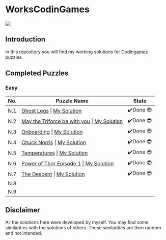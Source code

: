 # WorksCodinGames

![](https://static.makeuseof.com/wp-content/uploads/2019/03/Coding-Bite-Sized-Lessons-Apps-670x335.jpg)

## Introduction
In this repository you will find my working solutions for [Codingames](https://www.codingame.com/) puzzles.

## Completed Puzzles

### Easy

| No.  | Puzzle Name                                                  | State   |
| ---- | ------------------------------------------------------------ | ------- |
| N.1  | [Ghost Legs](https://www.codingame.com/training/easy/ghost-legs) \| [My Solution](https://github.com/Ewillian/WorksCodinGames/blob/master/Solutions/GhostLegs.md) | ✔️Done 😎 |
| N.2  | [May the Triforce be with you](https://www.codingame.com/training/easy/may-the-triforce-be-with-you) \| [My Solution](https://github.com/Ewillian/WorksCodinGames/blob/master/Solutions/TriforceAscii.md) | ✔️Done 😎 |
| N.3  | [Onboarding](https://www.codingame.com/training/easy/onboarding) \| [My Solution](https://github.com/Ewillian/WorksCodinGames/blob/master/Solutions/OnBoarding.md) | ✔️Done 😎 |
| N.4  | [Chuck Norris](https://www.codingame.com/training/easy/chuck-norris) \| [My Solution](https://github.com/Ewillian/WorksCodinGames/blob/master/Solutions/Chuck.md) | ✔️Done 😎 |
| N.5  | [Temperatures](https://www.codingame.com/training/easy/temperatures) \| [My Solution](https://github.com/Ewillian/WorksCodinGames/blob/master/Solutions/Temp.md) | ✔️Done 😎 |
| N.6  | [Power of Thor Episode 1](https://www.codingame.com/training/easy/power-of-thor-episode-1) \| [My Solution](https://github.com/Ewillian/WorksCodinGames/blob/master/Solutions/Thor.md) | ✔️Done 😎 |
| N.7  | [The Descent](https://www.codingame.com/training/easy/the-descent) \| [My Solution](https://github.com/Ewillian/WorksCodinGames/blob/master/Solutions/Descent.md) | ✔️Done 😎 |
| N.8  |                                                              |         |
| N.9  |                                                              |         |

## Disclaimer

All the solutions here were developed by myself. You may find some similarities with the solutions of others. These similarities are then random and not intended.